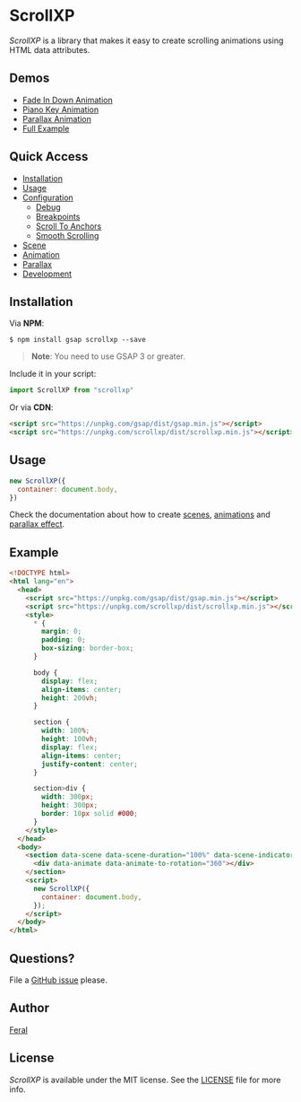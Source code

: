 # ScrollXP

_ScrollXP_ is a library that makes it easy to create scrolling animations using HTML data attributes.

## Demos

- [Fade In Down Animation](https://codepen.io/weareferal/full/eYdNNzq)
- [Piano Key Animation](https://codepen.io/weareferal/full/WNGvvpY)
- [Parallax Animation](https://codepen.io/weareferal/full/abmOOwd)
- [Full Example](https://weareferal.github.io/scrollxp/)

## Quick Access

- [Installation](#installation)
- [Usage](#usage)
- [Configuration](https://github.com/weareferal/scrollxp/blob/master/docs/configuration.md)
  - [Debug](https://github.com/weareferal/scrollxp/blob/master/docs/configuration.md#debug)
  - [Breakpoints](https://github.com/weareferal/scrollxp/blob/master/docs/configuration.md#breakpoints)
  - [Scroll To Anchors](https://github.com/weareferal/scrollxp/blob/master/docs/configuration.md#scroll-to-anchors)
  - [Smooth Scrolling](https://github.com/weareferal/scrollxp/blob/master/docs/configuration.md#smooth-scrolling)
- [Scene](https://github.com/weareferal/scrollxp/blob/master/docs/scene/README.md)
- [Animation](https://github.com/weareferal/scrollxp/blob/master/docs/animation/README.md)
- [Parallax](https://github.com/weareferal/scrollxp/blob/master/docs/parallax/README.md)
- [Development](https://github.com/weareferal/scrollxp/blob/master/docs/development.md)

## Installation

Via **NPM**:

```
$ npm install gsap scrollxp --save
```

> **Note**: You need to use GSAP 3 or greater.

Include it in your script:

```js
import ScrollXP from "scrollxp"
```

Or via **CDN**:

```html
<script src="https://unpkg.com/gsap/dist/gsap.min.js"></script>
<script src="https://unpkg.com/scrollxp/dist/scrollxp.min.js"></script>
```

## Usage

```js
new ScrollXP({
  container: document.body,
})
```

Check the documentation about how to create [scenes](https://github.com/weareferal/scrollxp/blob/master/docs/scene/README.md), [animations](https://github.com/weareferal/scrollxp/blob/master/docs/animation/README.md) and [parallax effect](https://github.com/weareferal/scrollxp/blob/master/docs/parallax/README.md).

## Example

```html
<!DOCTYPE html>
<html lang="en">
  <head>
    <script src="https://unpkg.com/gsap/dist/gsap.min.js"></script>
    <script src="https://unpkg.com/scrollxp/dist/scrollxp.min.js"></script>
    <style>
      * {
        margin: 0;
        padding: 0;
        box-sizing: border-box;
      }

      body {
        display: flex;
        align-items: center;
        height: 200vh;
      }

      section {
        width: 100%;
        height: 100vh;
        display: flex;
        align-items: center;
        justify-content: center;
      }

      section>div {
        width: 300px;
        height: 300px;
        border: 10px solid #000;
      }
    </style>
  </head>
  <body>
    <section data-scene data-scene-duration="100%" data-scene-indicator="scene">
      <div data-animate data-animate-to-rotation="360"></div>
    </section>
    <script>
      new ScrollXP({
        container: document.body,
      });
    </script>
  </body>
</html>
```

## Questions?

File a [GitHub issue](https://github.com/weareferal/scrollxp/issues/new) please.

## Author

[Feral](https://weareferal.com/)

## License

_ScrollXP_ is available under the MIT license. See the [LICENSE](https://github.com/weareferal/scrollxp/blob/master/LICENSE) file for more info.
